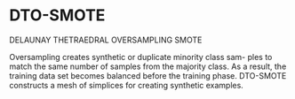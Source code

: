 # DTO-SMOTE
DELAUNAY THETRAEDRAL OVERSAMPLING SMOTE

Oversampling creates synthetic or duplicate minority class sam-
ples to match the same number of samples from the majority class.
As a result, the training data set becomes balanced before the training
phase. DTO-SMOTE constructs a mesh of simplices
for creating synthetic examples.
